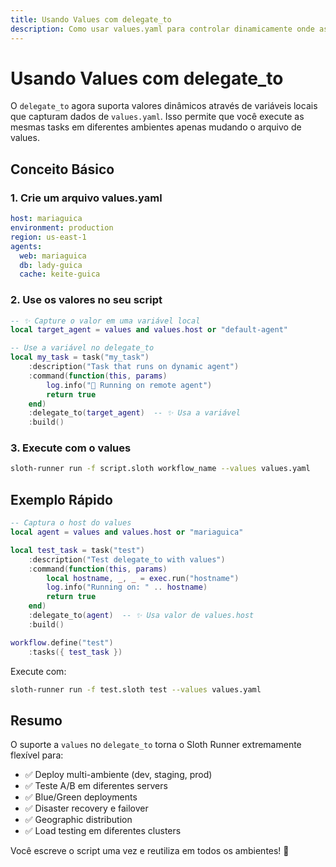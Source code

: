 ```yaml
---
title: Usando Values com delegate_to
description: Como usar values.yaml para controlar dinamicamente onde as tasks são executadas
---
```


# Usando Values com delegate_to

O `delegate_to` agora suporta valores dinâmicos através de variáveis locais que capturam dados de `values.yaml`. Isso permite que você execute as mesmas tasks em diferentes ambientes apenas mudando o arquivo de values.

## Conceito Básico

### 1. Crie um arquivo values.yaml

```yaml
host: mariaguica
environment: production
region: us-east-1
agents:
  web: mariaguica
  db: lady-guica
  cache: keite-guica
```

### 2. Use os valores no seu script

```lua
-- ✨ Capture o valor em uma variável local
local target_agent = values and values.host or "default-agent"

-- Use a variável no delegate_to
local my_task = task("my_task")
    :description("Task that runs on dynamic agent")
    :command(function(this, params)
        log.info("🚀 Running on remote agent")
        return true
    end)
    :delegate_to(target_agent)  -- ✨ Usa a variável
    :build()
```

### 3. Execute com o values

```bash
sloth-runner run -f script.sloth workflow_name --values values.yaml
```

## Exemplo Rápido

```lua
-- Captura o host do values
local agent = values and values.host or "mariaguica"

local test_task = task("test")
    :description("Test delegate_to with values")
    :command(function(this, params)
        local hostname, _, _ = exec.run("hostname")
        log.info("Running on: " .. hostname)
        return true
    end)
    :delegate_to(agent)  -- ✨ Usa valor de values.host
    :build()

workflow.define("test")
    :tasks({ test_task })
```

Execute com:
```bash
sloth-runner run -f test.sloth test --values values.yaml
```

## Resumo

O suporte a `values` no `delegate_to` torna o Sloth Runner extremamente flexível para:

- ✅ Deploy multi-ambiente (dev, staging, prod)
- ✅ Teste A/B em diferentes servers
- ✅ Blue/Green deployments
- ✅ Disaster recovery e failover
- ✅ Geographic distribution
- ✅ Load testing em diferentes clusters

Você escreve o script uma vez e reutiliza em todos os ambientes! 🎉
